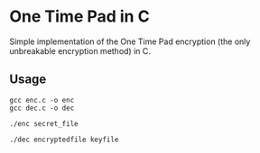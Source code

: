 # One Time Pad in C

Simple implementation of the One Time Pad encryption (the only unbreakable encryption method) in C.

## Usage

	gcc enc.c -o enc
	gcc dec.c -o dec

	./enc secret_file

	./dec encryptedfile keyfile
